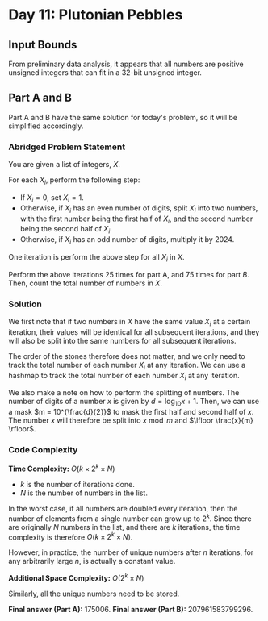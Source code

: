 # Day 11: Plutonian Pebbles

## Input Bounds

From preliminary data analysis, it appears that all numbers are positive unsigned integers that can fit in a 32-bit unsigned integer. 

## Part A and B

Part A and B have the same solution for today's problem, so it will be simplified accordingly.

### Abridged Problem Statement

You are given a list of integers, $X$. 

For each $X_i$, perform the following step:

* If $X_i = 0$, set $X_i = 1$.
* Otherwise, if $X_i$ has an even number of digits, split $X_i$ into two numbers, with the first number being the first half of $X_i$, and the second number being the second half of $X_i$.
* Otherwise, if $X_i$ has an odd number of digits, multiply it by $2024$.

One iteration is perform the above step for all $X_i$ in $X$.

Perform the above iterations 25 times for part A, and 75 times for part $B$. Then, count the total number of numbers in $X$.

### Solution

We first note that if two numbers in $X$ have the same value $X_i$ at a certain iteration, their values will be identical for all subsequent iterations, and they will also be split into the same numbers for all subsequent iterations. 

The order of the stones therefore does not matter, and we only need to track the total number of each number $X_i$ at any iteration. We can use a hashmap to track the total number of each number $X_i$ at any iteration.

We also make a note on how to perform the splitting of numbers. The number of digits of a number $x$ is given by $d = \log_{10}x + 1$. Then, we can use a mask $m = 10^{\frac{d}{2}}$ to mask the first half and second half of $x$. The number $x$ will therefore be split into $x \bmod {m}$ and $\lfloor \frac{x}{m} \rfloor$.

### Code Complexity

**Time Complexity:** $O(k \times 2^k \times N)$

* $k$ is the number of iterations done.
* $N$ is the number of numbers in the list.

In the worst case, if all numbers are doubled every iteration, then the number of elements from a single number can grow up to $2^k$. Since there are originally $N$ numbers in the list, and there are $k$ iterations, the time complexity is therefore $O(k \times 2^k \times N)$.

However, in practice, the number of unique numbers after $n$ iterations, for any arbitrarily large $n$, is actually a constant value.

**Additional Space Complexity:** $O(2^k \times N)$

Similarly, all the unique numbers need to be stored.

**Final answer (Part A):** 175006.
**Final answer (Part B):** 207961583799296.